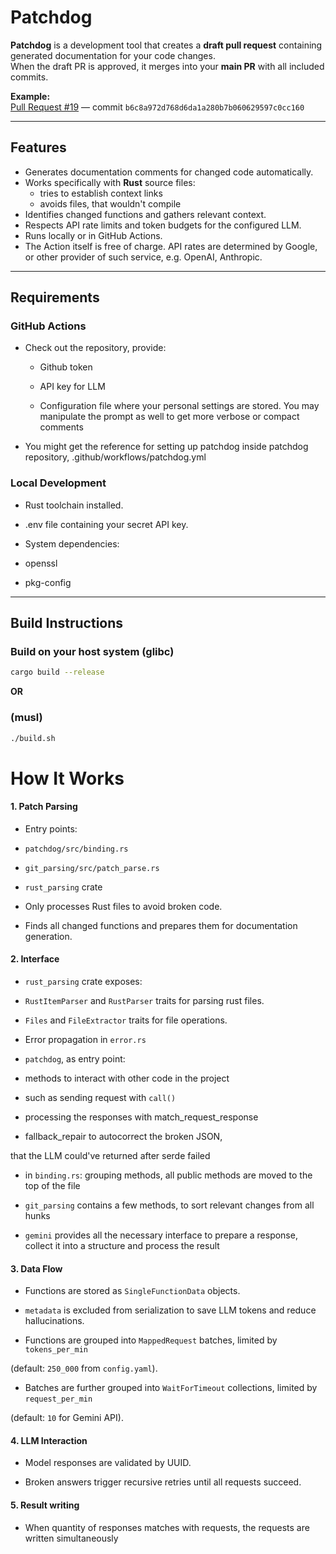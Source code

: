 # Patchdog

**Patchdog** is a development tool that creates a **draft pull request** containing generated documentation for your code changes.  
When the draft PR is approved, it merges into your **main PR** with all included commits.  

**Example:**  
[Pull Request #19](https://github.com/YuraLitvinov/patchdog/pull/19) — commit `b6c8a972d768d6da1a280b7b060629597c0cc160`

---

## Features

- Generates documentation comments for changed code automatically.
- Works specifically with **Rust** source files: 
	- tries to establish context links
	- avoids files, that wouldn't compile
- Identifies changed functions and gathers relevant context.
- Respects API rate limits and token budgets for the configured LLM.
- Runs locally or in GitHub Actions.
- The Action itself is free of charge. API rates are determined by Google, or other provider of such service, e.g. OpenAI, Anthropic.
---

## Requirements


### GitHub Actions

- Check out the repository, provide:

	- Github token

	- API key for LLM

	- Configuration file where your personal settings are stored. You may manipulate the prompt as well to get more verbose or compact comments

- You might get the reference for setting up patchdog inside patchdog repository, .github/workflows/patchdog.yml

### Local Development

- Rust toolchain installed.

- .env file containing your secret API key.

- System dependencies:

- openssl

- pkg-config


---

## Build Instructions

### Build on your host system (glibc) 
```bash
cargo build --release
```
**OR** 
### (musl)
```bash
./build.sh
```
# How It Works

  

#### 1. Patch Parsing

  

- Entry points:

-  `patchdog/src/binding.rs`

-  `git_parsing/src/patch_parse.rs`

-  `rust_parsing` crate

- Only processes Rust files to avoid broken code.

- Finds all changed functions and prepares them for documentation generation.

  

#### 2. Interface

  

-  `rust_parsing` crate exposes:

-  `RustItemParser` and `RustParser` traits for parsing rust files.

-  `Files` and `FileExtractor` traits for file operations.

- Error propagation in `error.rs`

-  `patchdog`, as entry point:

- methods to interact with other code in the project

- such as sending request with `call()`

- processing the responses with match_request_response

- fallback_repair to autocorrect the broken JSON,

that the LLM could've returned after serde failed

- in `binding.rs`: grouping methods, all public methods are moved to the top of the file

-  `git_parsing` contains a few methods, to sort relevant changes from all hunks

-  `gemini` provides all the necessary interface to prepare a response, collect it into a structure and process the result

  

#### 3. Data Flow

  

- Functions are stored as `SingleFunctionData` objects.

-  `metadata` is excluded from serialization to save LLM tokens and reduce hallucinations.

- Functions are grouped into `MappedRequest` batches, limited by `tokens_per_min`

(default: `250_000` from `config.yaml`).

- Batches are further grouped into `WaitForTimeout` collections, limited by `request_per_min`

(default: `10` for Gemini API).

  

#### 4. LLM Interaction

  

- Model responses are validated by UUID.

- Broken answers trigger recursive retries until all requests succeed.

#### 5. Result writing
- When quantity of responses matches with requests, the requests are written simultaneously